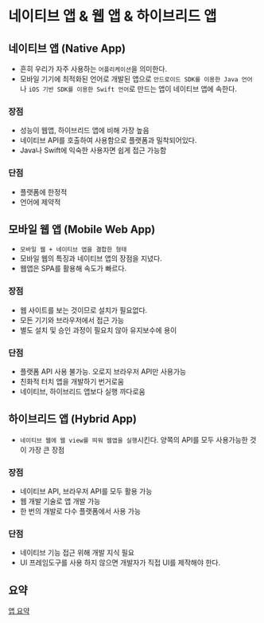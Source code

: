 # 네이티브 앱 & 웹 앱 & 하이브리드 앱

## 네이티브 앱 (Native App)
* 흔히 우리가 자주 사용하는 `어플리케이션`을 의미한다.
* 모바일 기기에 최적화된 언어로 개발된 앱으로 `안드로이드 SDK를 이용한 Java 언어`나 `iOS 기반 SDK를 이용한 Swift 언어`로 만드는 앱이 네이티브 앱에 속한다.

### 장점
* 성능이 웹앱, 하이브리드 앱에 비해 가장 높음
* 네이티브 API를 호출하여 사용함으로 플랫폼과 밀착되어있다.
* Java나 Swift에 익숙한 사용자면 쉽게 접근 가능함

### 단점
* 플랫폼에 한정적
* 언어에 제약적


## 모바일 웹 앱 (Mobile Web App)
* `모바일 웹 + 네이티브 앱을 결합한 형태`
* 모바일 웹의 특징과 네이티브 앱의 장점을 지녔다.
* 웹앱은 SPA를 활용해 속도가 빠르다.

### 장점
* 웹 사이트를 보는 것이므로 설치가 필요없다.
* 모든 기기와 브라우저에서 접근 가능
* 별도 설치 및 승인 과정이 필요치 않아 유지보수에 용이

### 단점
* 플랫폼 API 사용 불가능. 오로지 브라우저 API만 사용가능
* 친화적 터치 앱을 개발하기 번거로움
* 네이티브, 하이브리드 앱보다 실행 까다로움

## 하이브리드 앱 (Hybrid App)
* `네이티브 웹에 웹 view를 띄워 웹앱을 실행`시킨다. 양쪽의 API를 모두 사용가능한 것이 가장 큰 장점

### 장점
* 네이티브 API, 브라우저 API를 모두 활용 가능
* 웹 개발 기술로 앱 개발 가능
* 한 번의 개발로 다수 플랫폼에서 사용 가능

### 단점
* 네이티브 기능 접근 위해 개발 지식 필요
* UI 프레임도구를 사용 하지 않으면 개발자가 직접 UI를 제작해야 한다.

## 요약
[앱 요약](./img/%EC%95%B1%20%EC%9A%94%EC%95%BD.png)